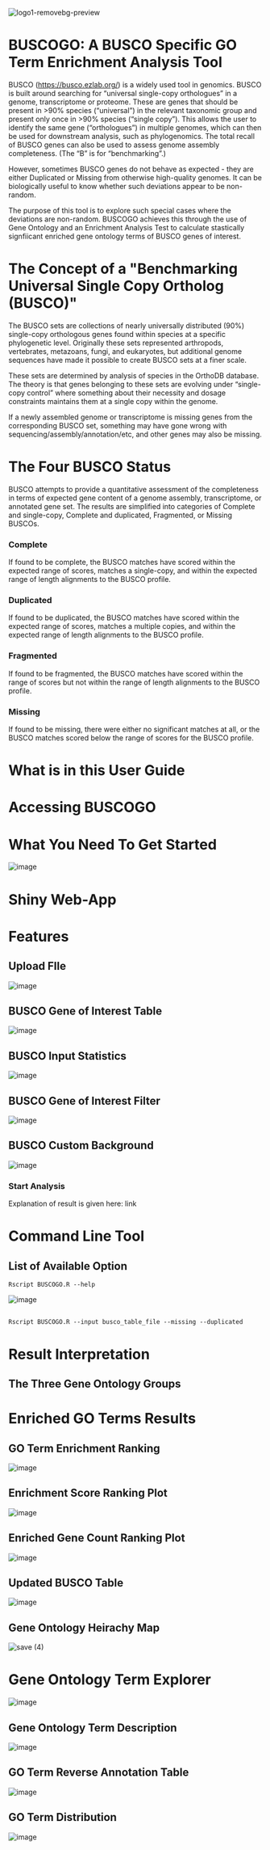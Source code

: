 
![logo1-removebg-preview](https://user-images.githubusercontent.com/52098813/182604827-df4fcc3a-185c-4c8c-9638-6a80a71c05fb.png)

# BUSCOGO: A BUSCO Specific GO Term Enrichment Analysis Tool

BUSCO (https://busco.ezlab.org/) is a widely used tool in genomics. BUSCO is built around searching for “universal single-copy orthologues” in a genome, transcriptome or proteome. These are genes that should be present in >90% species (“universal”) in the relevant taxonomic group and present only once in >90% species (“single copy”). This allows the user to identify the same gene (“orthologues”) in multiple genomes, which can then be used for downstream analysis, such as phylogenomics. The total recall of BUSCO genes can also be used to assess genome assembly completeness. (The “B” is for “benchmarking”.)

However, sometimes BUSCO genes do not behave as expected - they are either Duplicated or Missing from otherwise high-quality genomes. It can be biologically useful to know whether such deviations appear to be non-random.


The purpose of this tool is to explore such special cases where the deviations are non-random. BUSCOGO achieves this through the use of Gene Ontology and an Enrichment Analysis Test to calculate stastically signfiicant enriched gene ontology terms of BUSCO genes of interest. 


# The Concept of a "Benchmarking Universal Single Copy Ortholog (BUSCO)"

The BUSCO sets are collections of nearly universally distributed (90%) single-copy orthologous genes found within species at a specific phylogenetic level. Originally these sets represented arthropods, vertebrates, metazoans, fungi, and eukaryotes, but additional genome sequences have made it possible to create BUSCO sets at a finer scale.

These sets are determined by analysis of species in the OrthoDB database. The theory is that genes belonging to these sets are evolving under “single-copy control” where something about their necessity and dosage constraints maintains them at a single copy within the genome.

If a newly assembled genome or transcriptome is missing genes from the corresponding BUSCO set, something may have gone wrong with sequencing/assembly/annotation/etc, and other genes may also be missing.


# The Four BUSCO Status

BUSCO attempts to provide a quantitative assessment of the completeness in terms of expected gene content of a genome assembly, transcriptome, or annotated gene set. The results are simplified into categories of Complete and single-copy, Complete and duplicated, Fragmented, or Missing BUSCOs.

### Complete

If found to be complete, the BUSCO matches have scored within the expected range of scores, matches a single-copy, and within the expected range of length alignments to the BUSCO profile.

### Duplicated

If found to be duplicated, the BUSCO matches have scored within the expected range of scores, matches a multiple copies, and within the expected range of length alignments to the BUSCO profile.

### Fragmented

If found to be fragmented, the BUSCO matches have scored within the range of scores but not within the range of length alignments to the BUSCO profile.

### Missing

If found to be missing, there were either no significant matches at all, or the BUSCO matches scored below the range of scores for the BUSCO profile.



# What is in this User Guide


# Accessing BUSCOGO

# What You Need To Get Started
![image](https://user-images.githubusercontent.com/52098813/182605083-6d6e3a5c-eb9f-47a8-8213-310d9dfefefd.png)

# Shiny Web-App
# Features 

## Upload FIle
![image](https://user-images.githubusercontent.com/52098813/182605660-030dba18-3c8f-42ca-9c40-8e90e738b0dc.png)



## BUSCO Gene of Interest Table
![image](https://user-images.githubusercontent.com/52098813/182605422-aa27eb3a-f5a8-47f8-b761-b72f2bec6447.png)



## BUSCO Input Statistics 

![image](https://user-images.githubusercontent.com/52098813/182605459-031c1d47-cb46-40de-8ae1-60627f7336cc.png)

## BUSCO Gene of Interest Filter
![image](https://user-images.githubusercontent.com/52098813/182605521-49aa4b83-9707-4fec-a739-2d14da8d6eaa.png)

## BUSCO Custom Background
![image](https://user-images.githubusercontent.com/52098813/182605783-6df48bae-00a2-499f-ab4c-51bd6739c306.png)


### Start Analysis


Explanation of result is given here: link



# Command Line Tool

## List of Available Option
```
Rscript BUSCOGO.R --help
```
![image](https://user-images.githubusercontent.com/52098813/182609225-998573c9-1f7a-491f-9fa9-d167962bf146.png)

## 
```
Rscript BUSCOGO.R --input busco_table_file --missing --duplicated
```

# Result Interpretation 

## The Three Gene Ontology Groups

# Enriched GO Terms Results

## GO Term Enrichment Ranking
![image](https://user-images.githubusercontent.com/52098813/182606745-b9ae80af-df5d-4b17-bda3-9bb4c97033f6.png)

## Enrichment Score Ranking Plot 
![image](https://user-images.githubusercontent.com/52098813/182606784-1aa77b64-89bd-497c-8875-064fc15f26d2.png)

## Enriched Gene Count Ranking Plot
![image](https://user-images.githubusercontent.com/52098813/182606843-2dfe51c1-20c0-48ac-b6f8-057afcc445c1.png)

## Updated BUSCO Table
![image](https://user-images.githubusercontent.com/52098813/182606923-df09dbc4-21c9-42f7-983d-2af2931b946d.png)

## Gene Ontology Heirachy Map

![save (4)](https://user-images.githubusercontent.com/52098813/182607040-63c625a5-308d-408f-abaf-391ed98aff90.png)

# Gene Ontology Term Explorer
![image](https://user-images.githubusercontent.com/52098813/182607263-504120e5-019c-4c9d-afaa-0ba70a8f88a4.png)

## Gene Ontology Term Description 
![image](https://user-images.githubusercontent.com/52098813/182607514-88f16aaa-620e-4ca3-bef6-914e133c0860.png)

## GO Term Reverse Annotation Table
![image](https://user-images.githubusercontent.com/52098813/182607600-9fc61063-7968-4006-8940-c0e8d9cc115c.png)

## GO Term Distribution
![image](https://user-images.githubusercontent.com/52098813/182607682-e57bdf2d-ca3c-4d82-b46f-4eb9a6e9894b.png)


